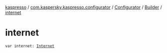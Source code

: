 [kaspresso](../../../index.md) / [com.kaspersky.kaspresso.configurator](../../index.md) / [Configurator](../index.md) / [Builder](index.md) / [internet](./internet.md)

# internet

`var internet: `[`Internet`](../../../com.kaspersky.kaspresso.device.internet/-internet/index.md)